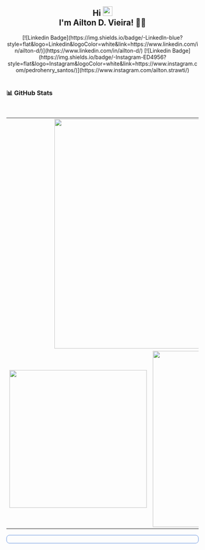 <h2 align="center">
  Hi <img src="https://media.giphy.com/media/hvRJCLFzcasrR4ia7z/giphy.gif" width="25px">
  <br>
  I'm Ailton D. Vieira! 👨‍💻
  </h2>

  <div align="center">
  [![Linkedin Badge](https://img.shields.io/badge/-LinkedIn-blue?style=flat&logo=Linkedin&logoColor=white&link=https://www.linkedin.com/in/ailton-d/)](https://www.linkedin.com/in/ailton-d/)
  [![Linkedin Badge](https://img.shields.io/badge/-Instagram-ED4956?style=flat&logo=Instagram&logoColor=white&link=https://www.instagram.com/pedrohenry_santos/)](https://www.instagram.com/ailton.strawti/)

  </div>
  
  <br/>

  ### 📊 GitHub Stats
  
  <br/>
    
   <center>
    <table border="0">
      <tr>
        <td colspan="2" align="center">
          <img width="600px" align="center" src="https://github-readme-streak-stats.herokuapp.com?user=ailtondvieira&theme=tokyonight"/>
        </td>
      </tr>
      <tr>
        <td align="center">
           <img width="360px" align="center" src="https://github-readme-stats.vercel.app/api/top-langs/?username=ailtondvieira&layout=compact&theme=tokyonight&count_private=true&show_icons=true&langs_count=8&cache_seconds=3600"/>
        </td>
        <td align="center">
         <img width="460px" align="center" src="https://github-readme-stats.vercel.app/api?username=ailtondvieira&count_private=true&show_icons=true&theme=tokyonight"/>
        </td>
      </tr>
    </table>
  </center>
  
  <div align="center" style="border: 1px solid #6390DD;padding: 10px; border-radius: 8px ">

  </div>
  
  <br/>
